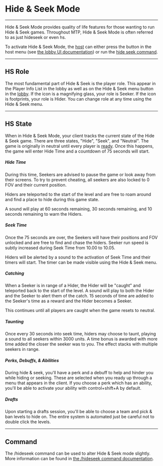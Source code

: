 # Hide & Seek Mode

---

Hide & Seek Mode provides quality of life features for those wanting to run Hide & Seek games. Throughout MTP, Hide & Seek Mode is often referred to as just hideseek or even hs.

To activate Hide & Seek Mode, the [host](./Host.md) can either press the button in the host menu (see [the lobby UI documentation](./LobbyUI.md)) or run the [hide seek command](./Commands/HideSeek.md).

---

## HS Role

The most fundamental part of Hide & Seek is the player role. This appear in the Player Info List in the lobby as well as on the Hide & Seek menu button in the [lobby](./LobbyUI.md). If the icon is a magnifying glass, your role is Seeker. If the icon is footprints, your role is Hider. You can change role at any time using the Hide & Seek menu. 

---

## HS State

When in Hide & Seek Mode, your client tracks the current state of the Hide & Seek game. There are three states, "Hide", "Seek", and "Neutral". The game is originally in neutral until every player is [ready](./Ready.md). Once this happens, the game will enter Hide Time and a countdown of 75 seconds will start. 

##### Hide Time

During this time, Seekers are advised to pause the game or look away from their screens. To try to prevent cheating, all seekers are also locked to 0 FOV and their current position.

Hiders are teleported to the start of the level and are free to roam around and find a place to hide during this game state. 

A sound will play at 60 seconds remaining, 30 seconds remaining, and 10 seconds remaining to warn the Hiders.

##### Seek Time

Once the 75 seconds are over, the Seekers will have their positions and FOV unlocked and are free to find and chase the hiders. Seeker run speed is subtly increased during Seek Time from 10.00 to 10.05. 

Hiders will be alerted by a sound to the activation of Seek Time and their timers will start. The timer can be made visible using the Hide & Seek menu.

##### Catching

When a Seeker is in range of a Hider, the Hider will be "caught" and teleported back to the start of the level. A sound will play to both the Hider and the Seeker to alert them of the catch. 15 seconds of time are added to the Seeker's time as a reward and the Hider becomes a Seeker.

This continues until all players are caught when the game resets to neutral.

##### Taunting
Once every 30 seconds into seek time, hiders may choose to taunt, playing a sound to all seekers within 3000 units. A time bonus is awarded with more time added the closer the seeker was to you. The effect stacks with multiple seekers in range.

##### Perks, Debuffs, & Abilities
During hide & seek, you'll have a perk and a debuff to help and hinder you while hiding or seeking. These are selected when you ready up through a menu that appears in the client. If you choose a perk which has an ability, you'll be able to activate your ability with control+shift+A by default. 

##### Drafts
Upon starting a drafts session, you'll be able to choose a team and pick & ban levels to hide on. The entire system is automated just be careful not to double click the levels.

---

## Command

The /hideseek command can be used to alter Hide & Seek mode slightly. More information can be found in [the /hideseek command documentation](./Commands/HideSeek.md).
